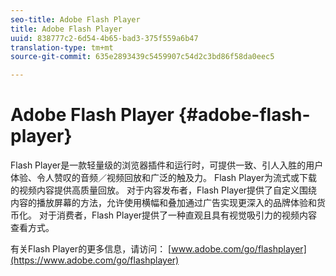 ```yaml
---
seo-title: Adobe Flash Player
title: Adobe Flash Player
uuid: 838777c2-6d54-4b65-bad3-375f559a6b47
translation-type: tm+mt
source-git-commit: 635e2893439c5459907c54d2c3bd86f58da0eec5

---
```



# Adobe Flash Player {#adobe-flash-player}

Flash Player是一款轻量级的浏览器插件和运行时，可提供一致、引人入胜的用户体验、令人赞叹的音频／视频回放和广泛的触及力。 Flash Player为流式或下载的视频内容提供高质量回放。 对于内容发布者，Flash Player提供了自定义围绕内容的播放屏幕的方法，允许使用横幅和叠加通过广告实现更深入的品牌体验和货币化。 对于消费者，Flash Player提供了一种直观且具有视觉吸引力的视频内容查看方式。

有关Flash Player的更多信息，请访问： [www.adobe.com/go/flashplayer](https://www.adobe.com/go/flashplayer)
